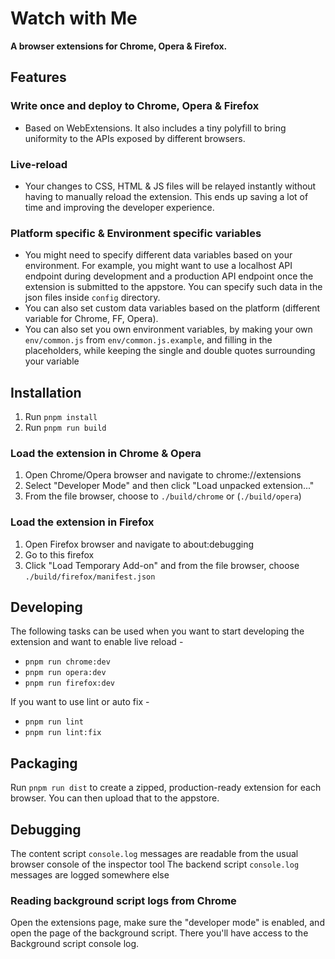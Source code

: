 # Watch with Me

**A browser extensions for Chrome, Opera & Firefox.**

## Features

### Write once and deploy to Chrome, Opera & Firefox

-   Based on WebExtensions. It also includes a tiny polyfill to bring uniformity to the APIs exposed by different browsers.

### Live-reload

-   Your changes to CSS, HTML & JS files will be relayed instantly without having to manually reload the extension. This ends up saving a lot of time and improving the developer experience.

### Platform specific & Environment specific variables

-   You might need to specify different data variables based on your environment. For example, you might want to use a localhost API endpoint during development and a production API endpoint once the extension is submitted to the appstore. You can specify such data in the json files inside `config` directory.
-   You can also set custom data variables based on the platform (different variable for Chrome, FF, Opera).
-   You can also set you own environment variables, by making your own `env/common.js` from `env/common.js.example`, and filling in the placeholders, while keeping the single and double quotes surrounding your variable

## Installation

1. Run `pnpm install`
2. Run `pnpm run build`

### Load the extension in Chrome & Opera

1. Open Chrome/Opera browser and navigate to chrome://extensions
2. Select "Developer Mode" and then click "Load unpacked extension..."
3. From the file browser, choose to `./build/chrome` or (`./build/opera`)

### Load the extension in Firefox

1. Open Firefox browser and navigate to about:debugging
2. Go to this firefox
3. Click "Load Temporary Add-on" and from the file browser, choose `./build/firefox/manifest.json`

## Developing

The following tasks can be used when you want to start developing the extension and want to enable live reload -

-   `pnpm run chrome:dev`
-   `pnpm run opera:dev`
-   `pnpm run firefox:dev`

If you want to use lint or auto fix -

-   `pnpm run lint`
-   `pnpm run lint:fix`

## Packaging

Run `pnpm run dist` to create a zipped, production-ready extension for each browser. You can then upload that to the appstore.

## Debugging

The content script `console.log` messages are readable from the usual browser console of the inspector tool
The backend script `console.log` messages are logged somewhere else

### Reading background script logs from Chrome

Open the extensions page, make sure the "developer mode" is enabled, and open the page of the background script.
There you'll have access to the Background script console log.
